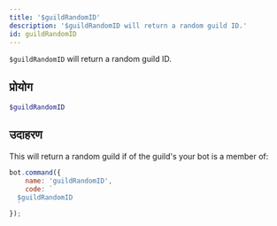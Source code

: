 ```yaml
---
title: '$guildRandomID'
description: '$guildRandomID will return a random guild ID.'
id: guildRandomID
---
```


`$guildRandomID` will return a random guild ID.

## प्रोयोग

```php
$guildRandomID
```

## उदाहरण

This will return a random guild if of the guild's your bot is a member of:

```javascript
bot.command({
    name: 'guildRandomID',
    code: `
  $guildRandomID
  `
});
```
